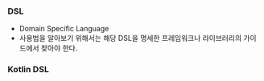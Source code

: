 ### DSL
- Domain Specific Language
- 사용법을 알아보기 위해서는 해당 DSL을 명세한 프레임워크나 라이브러리의 가이드에서 찾아야 한다.


### Kotlin DSL